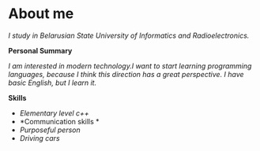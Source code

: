 # About me 

*I study in Belarusian State University of Informatics and Radioelectronics.*

**Personal Summary**

*I am interested in modern technology.I want to start learning programming languages, because I think this direction has a great perspective. I have basic English, but I learn it.*

**Skills**

 -	*Elementary level c++*
 -	*Communication skills *
 -	*Purposeful person* 
 -	*Driving cars*
